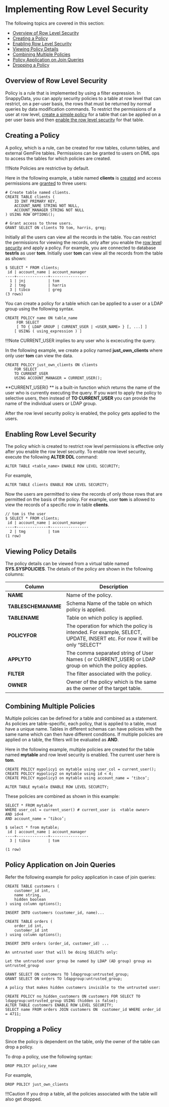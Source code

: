# Implementing  Row Level Security

The following topics are covered in this section:

*	[Overview of Row Level Security](#rlsoverview)
*	[Creating a Policy](#createpolicy)
*	[Enabling Row Level Security](#enablerowlevelsecurity)
*	[Viewing Policy Details](#viewpolicy)
*	[Combining Multiple Policies](#combinemulpolicies)
*	[Policy Application on Join Queries](#createjoinqueries)
*	[Dropping a Policy](#droppingpolicy)

<a id= rlsoverview> </a>
## Overview of Row Level Security
Policy is a rule that is implemented by using a filter expression.  In SnappyData, you can apply security policies to a table at row level that can restrict, on a per-user basis, the rows that must be returned by normal queries by data modification commands.
To restrict the permissions of a user at row level, [create a simple policy](#createpolicy) for a table that can be applied on a per user basis and then [enable the row level security](#enablerowlevelsecurity) for that table.

<a id= createpolicy> </a>
## Creating a Policy
A policy, which is a rule, can be created for row tables, column tables, and external GemFire tables.  Permissions can be granted to users on DML ops to access the tables for which policies are created.

!!!Note
	Policies are restrictive by default.

Here in the following example, a table named **clients** is [created](https://snappydatainc.github.io/snappydata/reference/sql_reference/create-table/#create-table) and access permissions are [granted](https://snappydatainc.github.io/snappydata/reference/sql_reference/grant/) to three users:

```
# Create table named clients.
CREATE TABLE clients (
    ID INT PRIMARY KEY,
    ACCOUNT_NAME STRING NOT NULL,
    ACCOUNT_MANAGER STRING NOT NULL
) USING ROW OPTIONS();

# Grant access to three users.
GRANT SELECT ON clients TO tom, harris, greg;
```

Initially all the users can view all the records in the table. You can restrict the permissions for viewing the records,  only after you enable the [row level security](#enablerowlevelsecurity) and apply a policy. For example, you are  connected to database **testrls** as user **tom**. Initially user **tom** can view all the records from the table as shown:

```
$ SELECT * FROM clients;
 id | account_name | account_manager
----+--------------+-----------------
  1 | jnj          | tom
  2 | tmg          | harris
  3 | tibco        | greg
(3 rows)
```

You can create a policy for a table which can be applied to a user or a LDAP group using the following syntax. 

```
CREATE POLICY name ON table_name
	 FOR SELECT
     [ TO { LDAP GROUP | CURRENT_USER | <USER_NAME> } [, ...] ]
    [ USING ( using_expression ) ]
```
!!!Note
	CURRENT_USER implies to any user who is excecuting the query. 
    
    
In the following example, we create a policy named **just_own_clients** where only user **tom** can view the data. 

```
CREATE POLICY just_own_clients ON clients
    FOR SELECT
    TO CURRENT_USER
    USING ACCOUNT_MANAGER = CURRENT_USER();
```
**CURRENT_USER() ** is a built-in function which returns the name of the user who is currently executing the query. 
If you want to apply the policy to selective users, then instead of **TO CURRENT_USER** you can provide the name of the individual users or LDAP group. 

After the row level security policy is enabled, the policy gets applied to the users.

<a id= enablerowlevelsecurity> </a>
## Enabling Row Level Security
The policy which is created to restrict row level permissions is effective only after you enable the row level security. To enable row level security, execute the following **ALTER DDL** command:

```
ALTER TABLE <table_name> ENABLE ROW LEVEL SECURITY;
```
For example, 

```
ALTER TABLE clients ENABLE ROW LEVEL SECURITY;
```

Now the users are permitted to view the records of only those rows that are permitted on the basis of the policy. For example, user **tom** is allowed to view the records of a specific row in table **clients**.

```
// tom is the user
$ SELECT * FROM clients;
 id | account_name | account_manager 
----+--------------+-----------------
  2 | tmg          | tom
(1 row)

```

<a id= viewpolicy> </a>
## Viewing Policy Details

The policy details can be viewed from a virtual table named **SYS.SYSPOLICIES**. The details of the policy are shown in the following columns:

| **Column** | **Description** |
|--------|--------|
|  **NAME**      |  Name of the policy.      |
|    **TABLESCHEMANAME**    |     Schema Name of the table on which policy is applied.   |
|    **TABLENAME**    |  Table on which policy is applied.      |
|   **POLICYFOR**     | The operation for which the policy is intended. For example, SELECT, UPDATE, INSERT etc. For now it will be only “SELECT”  |
|    **APPLYTO**    |  The comma separated string of User Names ( or CURRENT_USER) or LDAP group on which the policy applies.      |
|  **FILTER**      |  The filter associated with the policy.      |
|   **OWNER**     |   Owner of the policy which is the same as the owner of the target table.|


<a id= combinemulpolicies> </a>
## Combining Multiple Policies
Multiple policies can be defined for a table and combined as a statement. As policies are table-specific, each policy, that is applied to a table, must have a unique name.  Tables in different schemas can have policies with the same name which can then have different conditions. If multiple policies are applied on a table, the filters will be evaluated as **AND**.

Here in the following example, multiple policies are created for the table named **mytable** and row level security is enabled. The current user here is **tom**.

```
CREATE POLICY mypolicy1 on mytable using user_col = current_user();
CREATE POLICY mypolicy2 on mytable using id < 4;
CREATE POLICY mypolicy3 on mytable using account_name = ‘tibco’;

ALTER TABLE mytable ENABLE ROW LEVEL SECURITY;

```
These policies are combined as shown in this example:

```
SELECT * FROM mytable
WHERE user_col = current_user() # current_user is  <table owner>
AND id<4
AND account_name = ‘tibco’;

$ select * from mytable;
 id | account_name | account_manager 
----+--------------+-----------------
  3 | tibco        | tom

(1 row)

```

<a id= createjoinqueries> </a>
## Policy Application on Join Queries

Refer the following example for policy application in case of join queries: 

```
CREATE TABLE customers (
    customer_id int,
    name string,
    hidden boolean
) using column options();

INSERT INTO customers (customer_id, name)...

CREATE TABLE orders (
    order_id int,
    customer_id int
) using column options();

INSERT INTO orders (order_id, customer_id) ...

An untrusted user that will be doing SELECTs only:

Let the untrusted user group be named by LDAP (AD group) group as untrusted_group

GRANT SELECT ON customers TO ldapgroup:untrusted_group;
GRANT SELECT ON orders TO ldapgroup:untrusted_group;

A policy that makes hidden customers invisible to the untrusted user:

CREATE POLICY no_hidden_customers ON customers FOR SELECT TO ldapgroup:untrusted_group USING (hidden is false);
ALTER TABLE customers ENABLE ROW LEVEL SECURITY;
SELECT name FROM orders JOIN customers ON  customer_id WHERE order_id = 4711;
```

<a id= droppingpolicy> </a>
## Dropping a Policy
Since the policy is dependent on the table, only the owner of the table can drop a policy.

To drop a policy, use the following syntax:

```
DROP POLICY policy_name
```
For example,

```
DROP POLICY just_own_clients
```
!!!Caution
	If you drop a table, all the policies associated with the table will also get dropped.